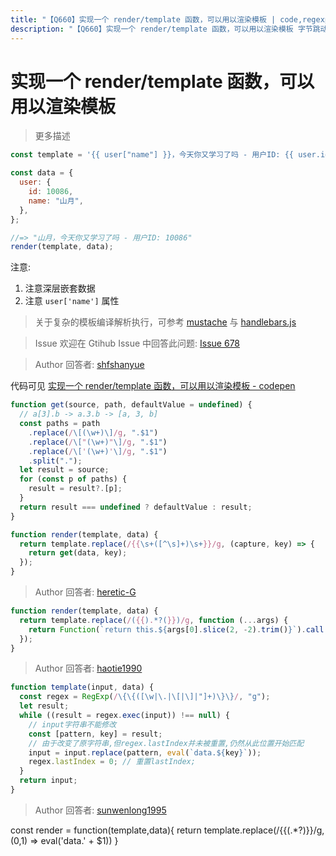 ```yaml
---
title: "【Q660】实现一个 render/template 函数，可以用以渲染模板 | code,regexp高频面试题"
description: "【Q660】实现一个 render/template 函数，可以用以渲染模板 字节跳动面试题、阿里腾讯面试题、美团小米面试题。"
---
```


# 实现一个 render/template 函数，可以用以渲染模板

> 更多描述

```js
const template = '{{ user["name"] }}，今天你又学习了吗 - 用户ID: {{ user.id }}';

const data = {
  user: {
    id: 10086,
    name: "山月",
  },
};

//=> "山月，今天你又学习了吗 - 用户ID: 10086"
render(template, data);
```

注意:

1. 注意深层嵌套数据
2. 注意 `user['name']` 属性

> 关于复杂的模板编译解析执行，可参考 [mustache](https://github.com/janl/mustache.js) 与 [handlebars.js](https://github.com/handlebars-lang/handlebars.js)

> Issue
> 欢迎在 Gtihub Issue 中回答此问题: [Issue 678](https://github.com/shfshanyue/Daily-Question/issues/678)

> Author
> 回答者: [shfshanyue](https://github.com/shfshanyue)

代码可见 [实现一个 render/template 函数，可以用以渲染模板 - codepen](https://codepen.io/shanyue/pen/yLboJQE?editors=0012)

```js
function get(source, path, defaultValue = undefined) {
  // a[3].b -> a.3.b -> [a, 3, b]
  const paths = path
    .replace(/\[(\w+)\]/g, ".$1")
    .replace(/\["(\w+)"\]/g, ".$1")
    .replace(/\['(\w+)'\]/g, ".$1")
    .split(".");
  let result = source;
  for (const p of paths) {
    result = result?.[p];
  }
  return result === undefined ? defaultValue : result;
}

function render(template, data) {
  return template.replace(/{{\s+([^\s]+)\s+}}/g, (capture, key) => {
    return get(data, key);
  });
}
```

> Author
> 回答者: [heretic-G](https://github.com/heretic-G)

```javascript
function render(template, data) {
  return template.replace(/({{).*?(}})/g, function (...args) {
    return Function(`return this.${args[0].slice(2, -2).trim()}`).call(data);
  });
}
```

> Author
> 回答者: [haotie1990](https://github.com/haotie1990)

```js
function template(input, data) {
  const regex = RegExp(/\{\{([\w|\.|\[|\]|"]+)\}\}/, "g");
  let result;
  while ((result = regex.exec(input)) !== null) {
    // input字符串不能修改
    const [pattern, key] = result;
    // 由于改变了原字符串,但regex.lastIndex并未被重置,仍然从此位置开始匹配
    input = input.replace(pattern, eval(`data.${key}`));
    regex.lastIndex = 0; // 重置lastIndex;
  }
  return input;
}
```

> Author
> 回答者: [sunwenlong1995](https://github.com/sunwenlong1995)

const render = function(template,data){
return template.replace(/\{\{(.\*?)\}\}/g,($0,$1) => eval('data.' + $1))
}

